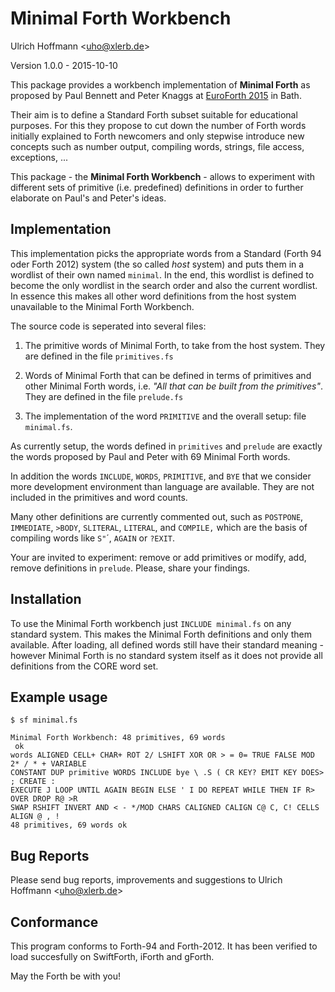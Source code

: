 Minimal Forth Workbench 
=======================

Ulrich Hoffmann <<uho@xlerb.de>>

Version 1.0.0 - 2015-10-10

This package provides a workbench implementation of **Minimal Forth** as proposed by
Paul Bennett and Peter Knaggs at [EuroForth 2015][EuroForth2015] in Bath.

Their aim is to define a Standard Forth subset suitable for educational purposes.
For this they propose to cut down the number of Forth words initially explained to
Forth newcomers and only stepwise introduce new concepts such as number output, compiling
words, strings, file access, exceptions, ...

This package - the **Minimal Forth Workbench** - allows to experiment with different sets of primitive (i.e. predefined) 
definitions in order to further elaborate on Paul's and Peter's ideas.

## Implementation

This implementation picks the appropriate words from a Standard (Forth 94 oder Forth
2012) system (the so called _host_ system) and puts them in a wordlist of their own 
named `minimal`.
In the end, this wordlist is defined to become the only wordlist in the search 
order and also the current wordlist. In essence this makes all other word definitions
from the host system unavailable to the Minimal Forth Workbench.

The source code is seperated into several files:

1. The primitive words of Minimal Forth, to take from the host system. They are defined in the file `primitives.fs`

2. Words of Minimal Forth that can be defined in terms of primitives and other Minimal 
Forth words, i.e. _"All that can be built from the primitives"_. They are defined in the file `prelude.fs`

3. The implementation of the word `PRIMITIVE` and the overall setup: file `minimal.fs`.

As currently setup, the words defined in `primitives` and `prelude` are exactly
the words proposed by Paul and Peter with 69 Minimal Forth words.

In addition the words `INCLUDE`, `WORDS`, `PRIMITIVE`, and `BYE` 
that we consider more development environment than language are available. 
They are not included in the primitives and word counts.

Many other definitions are currently commented out, such as
`POSTPONE`, `IMMEDIATE`, `>BODY`, `SLITERAL`, `LITERAL`, and `COMPILE,` which
are the basis of compiling words like `S"`´, `AGAIN` or `?EXIT`.

Your are invited to experiment: remove or add primitives or modífy, add, remove definitions in `prelude`.
Please, share your findings.


## Installation

To use the Minimal Forth workbench just `INCLUDE minimal.fs` on any standard system. This makes
the Minimal Forth definitions and only them available. After loading, all defined words still
have their standard meaning - however Minimal Forth is no standard system itself
as it does not provide all definitions from the CORE word set.

## Example usage

    $ sf minimal.fs 

    Minimal Forth Workbench: 48 primitives, 69 words
     ok
    words ALIGNED CELL+ CHAR+ ROT 2/ LSHIFT XOR OR > = 0= TRUE FALSE MOD 2* / * + VARIABLE 
    CONSTANT DUP primitive WORDS INCLUDE bye \ .S ( CR KEY? EMIT KEY DOES> ; CREATE : 
    EXECUTE J LOOP UNTIL AGAIN BEGIN ELSE ' I DO REPEAT WHILE THEN IF R> OVER DROP R@ >R 
    SWAP RSHIFT INVERT AND < - */MOD CHARS CALIGNED CALIGN C@ C, C! CELLS ALIGN @ , ! 
    48 primitives, 69 words ok


## Bug Reports

Please send bug reports, improvements and suggestions to Ulrich Hoffmann <<uho@xlerb.de>>

## Conformance

This program conforms to Forth-94 and Forth-2012. It has been verified to load 
succesfully on SwiftForth, iForth and gForth.

May the Forth be with you!

[EuroForth2015]: http://www.rigwit.co.uk/EuroForth2015/
